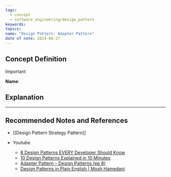 ```yaml
---
tags:
  - concept
  - software_engineering/design_pattern
keywords: 
topics: 
name: "Design Pattern: Adapter Pattern"
date of note: 2024-04-27
---
```


## Concept Definition

>[!important]
>**Name**: 



## Explanation





-----------
##  Recommended Notes and References

- [[Design Pattern Strategy Pattern]]

- Youtube
	- [8 Design Patterns EVERY Developer Should Know](https://www.youtube.com/watch?v=tAuRQs_d9F8&ab_channel=NeetCode)
	- [10 Design Patterns Explained in 10 Minutes](https://www.youtube.com/watch?v=tv-_1er1mWI&ab_channel=Fireship)
	- [Adapter Pattern – Design Patterns (ep 8)](https://www.youtube.com/watch?v=2PKQtcJjYvc&list=PLrhzvIcii6GNjpARdnO4ueTUAVR9eMBpc&index=8&ab_channel=ChristopherOkhravi)
	- [Design Patterns in Plain English | Mosh Hamedani](https://www.youtube.com/watch?v=NU_1StN5Tkk&ab_channel=ProgrammingwithMosh)